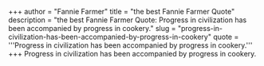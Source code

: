 +++
author = "Fannie Farmer"
title = "the best Fannie Farmer Quote"
description = "the best Fannie Farmer Quote: Progress in civilization has been accompanied by progress in cookery."
slug = "progress-in-civilization-has-been-accompanied-by-progress-in-cookery"
quote = '''Progress in civilization has been accompanied by progress in cookery.'''
+++
Progress in civilization has been accompanied by progress in cookery.
